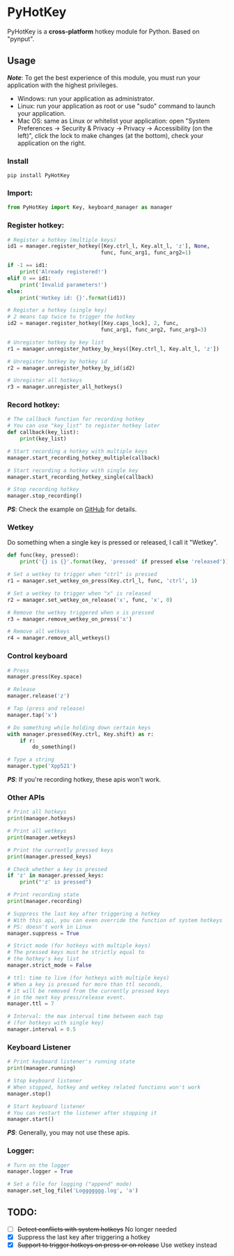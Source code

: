 # PyHotKey
PyHotKey is a **cross-platform** hotkey module for Python. Based on "pynput".

## Usage
***Note***: To get the best experience of this module, you must run your application with the highest privileges.
- Windows: run your application as administrator.
- Linux: run your application as root or use "sudo" command to launch your application.
- Mac OS: same as Linux or whitelist your application: open "System Preferences -> Security & Privacy -> Privacy -> Accessibility (on the left)", click the lock to make changes (at the bottom), check your application on the right.

### Install
```
pip install PyHotKey
```

### Import:
```python
from PyHotKey import Key, keyboard_manager as manager
```

### Register hotkey:
```python
# Register a hotkey (multiple keys)
id1 = manager.register_hotkey([Key.ctrl_l, Key.alt_l, 'z'], None,
                              func, func_arg1, func_arg2=1)

if -1 == id1:
    print('Already registered!')
elif 0 == id1:
    print('Invalid parameters!')
else:
    print('Hotkey id: {}'.format(id1))

# Register a hotkey (single key)
# 2 means tap twice to trigger the hotkey
id2 = manager.register_hotkey([Key.caps_lock], 2, func,
                              func_arg1, func_arg2, func_arg3=3)

# Unregister hotkey by key list
r1 = manager.unregister_hotkey_by_keys([Key.ctrl_l, Key.alt_l, 'z'])

# Unregister hotkey by hotkey id
r2 = manager.unregister_hotkey_by_id(id2)

# Unregister all hotkeys
r3 = manager.unregister_all_hotkeys()
```

### Record hotkey:
```python
# The callback function for recording hotkey
# You can use "key_list" to register hotkey later
def callback(key_list):
    print(key_list)

# Start recording a hotkey with multiple keys
manager.start_recording_hotkey_multiple(callback)

# Start recording a hotkey with single key
manager.start_recording_hotkey_single(callback)

# Stop recording hotkey
manager.stop_recording()
```
***PS***: Check the example on [GitHub](https://github.com/Xpp521/PyHotKey/tree/master/examples) for details.

### Wetkey
Do something when a single key is pressed or released, I call it "Wetkey".
```python
def func(key, pressed):
    print('{} is {}'.format(key, 'pressed' if pressed else 'released'))

# Set a wetkey to trigger when "ctrl" is pressed
r1 = manager.set_wetkey_on_press(Key.ctrl_l, func, 'ctrl', 1)

# Set a wetkey to trigger when "x" is released
r2 = manager.set_wetkey_on_release('x', func, 'x', 0)

# Remove the wetkey triggered when x is pressed
r3 = manager.remove_wetkey_on_press('x')

# Remove all wetkeys
r4 = manager.remove_all_wetkeys()
```

### Control keyboard
```python
# Press
manager.press(Key.space)

# Release
manager.release('z')

# Tap (press and release)
manager.tap('x')

# Do something while holding down certain keys
with manager.pressed(Key.ctrl, Key.shift) as r:
    if r:
        do_something()

# Type a string
manager.type('Xpp521')
```
***PS***: If you're recording hotkey, these apis won't work.

### Other APIs
```python
# Print all hotkeys
print(manager.hotkeys)

# Print all wetkeys
print(manager.wetkeys)

# Print the currently pressed keys
print(manager.pressed_keys)

# Check whether a key is pressed
if 'z' in manager.pressed_keys:
    print("'z' is pressed")

# Print recording state
print(manager.recording)

# Suppress the last key after triggering a hotkey
# With this api, you can even override the function of system hotkeys
# PS: doesn't work in Linux
manager.suppress = True

# Strict mode (for hotkeys with multiple keys)
# The pressed keys must be strictly equal to
# the hotkey's key list
manager.strict_mode = False

# ttl: time to live (for hotkeys with multiple keys)
# When a key is pressed for more than ttl seconds,
# it will be removed from the currently pressed keys
# in the next key press/release event.
manager.ttl = 7

# Interval: the max interval time between each tap
# (for hotkeys with single key)
manager.interval = 0.5
```

### Keyboard Listener
```python
# Print keyboard listener's running state
print(manager.running)

# Stop keyboard listener
# When stopped, hotkey and wetkey related functions won't work
manager.stop()

# Start keyboard listener
# You can restart the listener after stopping it
manager.start()
```
***PS***: Generally, you may not use these apis.

### Logger:
```python
# Turn on the logger
manager.logger = True

# Set a file for logging ("append" mode)
manager.set_log_file('Loggggggg.log', 'a')
```

## TODO:
- [ ] ~~Detect conflicts with system hotkeys~~ No longer needed
- [x] Suppress the last key after triggering a hotkey
- [x] ~~Support to trigger hotkeys on press or on release~~ Use wetkey instead
